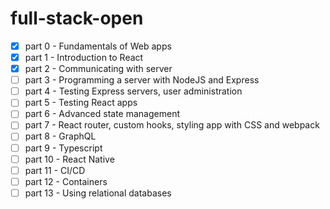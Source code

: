 # full-stack-open

- [x] part 0 - Fundamentals of Web apps
- [x] part 1 - Introduction to React
- [x] part 2 - Communicating with server
- [ ] part 3 - Programming a server with NodeJS and Express
- [ ] part 4 - Testing Express servers, user administration
- [ ] part 5 - Testing React apps
- [ ] part 6 - Advanced state management
- [ ] part 7 - React router, custom hooks, styling app with CSS and webpack
- [ ] part 8 - GraphQL
- [ ] part 9 - Typescript
- [ ] part 10 - React Native
- [ ] part 11 - CI/CD
- [ ] part 12 - Containers
- [ ] part 13 - Using relational databases
